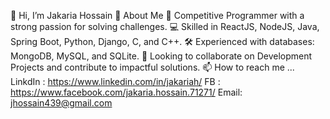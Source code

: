 👋 Hi, I’m Jakaria Hossain
  🚀 About Me
  🎯 Competitive Programmer with a strong passion for solving challenges.
  💻 Skilled in ReactJS, NodeJS, Java, Spring Boot, Python, Django, C, and C++.
  🛠️ Experienced with databases: MongoDB, MySQL, and SQLite.
  🤝 Looking to collaborate on Development Projects and contribute to impactful solutions.
📫 How to reach me ...
LinkdIn : https://www.linkedin.com/in/jakariah/
FB : https://www.facebook.com/jakaria.hossain.71271/
Email: jhossain439@gmail.com

<!---
jakaria98/jakaria98 is a ✨ special ✨ repository because its `README.md` (this file) appears on your GitHub profile.
You can click the Preview link to take a look at your changes.
--->

